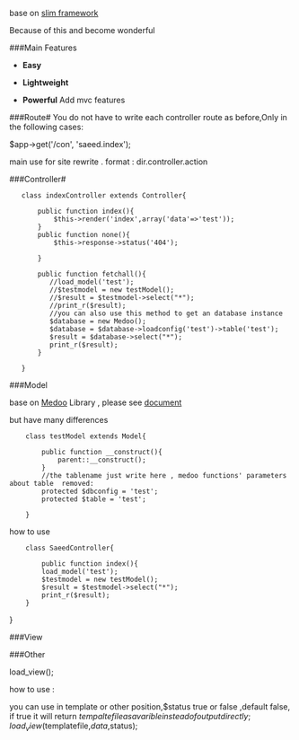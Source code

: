 base on  [slim framework](http://slimframework.com/ "slim")

Because of this and become wonderful

###Main Features
* **Easy**  

* **Lightweight**  

* **Powerful**   Add mvc features

###Route#
 You do not have to write each controller route as before,Only in the following cases:

 $app->get('/con', 'saeed.index');

 main use for site rewrite . format :  dir.controller.action<br/>

###Controller#

       class indexController extends Controller{

           public function index(){
               $this->render('index',array('data'=>'test'));
           }
           public function none(){
               $this->response->status('404');

           }
           
           public function fetchall(){
              //load_model('test');
              //$testmodel = new testModel();
              //$result = $testmodel->select("*");
              //print_r($result);
              //you can also use this method to get an database instance
              $database = new Medoo();
              $database = $database->loadconfig('test')->table('test');
              $result = $database->select("*");
              print_r($result);
           }
           
       }


###Model

base on [Medoo](http://medoo.in/) Library ,  please see [document](http://medoo.in/doc)

but have many differences

        class testModel extends Model{

            public function __construct(){
                parent::__construct();
            }
            //the tablename just write here , medoo functions' parameters about table  removed:
            protected $dbconfig = 'test';
            protected $table = 'test'; 

        }

how to use

        class SaeedController{
    
            public function index(){
            load_model('test');
            $testmodel = new testModel();
            $result = $testmodel->select("*");
            print_r($result);
        }

}

###View
    
###Other

load_view(); 

how to use :

you can use in template or other position,$status true or false ,default false,
if true it will return $tempaltefile as a varible instead of output directly;
load_view($templatefile,$data,$status);

